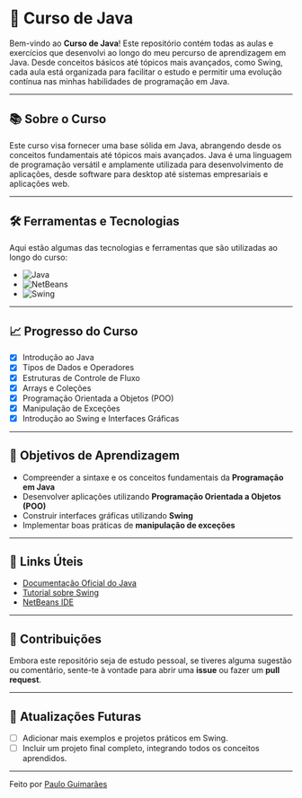 # 🚀 Curso de Java

Bem-vindo ao **Curso de Java**! Este repositório contém todas as aulas e exercícios que desenvolvi ao longo do meu percurso de aprendizagem em Java. Desde conceitos básicos até tópicos mais avançados, como Swing, cada aula está organizada para facilitar o estudo e permitir uma evolução contínua nas minhas habilidades de programação em Java.

---

## 📚 Sobre o Curso

Este curso visa fornecer uma base sólida em Java, abrangendo desde os conceitos fundamentais até tópicos mais avançados. Java é uma linguagem de programação versátil e amplamente utilizada para desenvolvimento de aplicações, desde software para desktop até sistemas empresariais e aplicações web.

---

## 🛠️ Ferramentas e Tecnologias

Aqui estão algumas das tecnologias e ferramentas que são utilizadas ao longo do curso:

-   ![Java](https://img.shields.io/badge/Code-Java-informational?style=flat&logo=java&color=007396)
-   ![NetBeans](https://img.shields.io/badge/IDE-NetBeans-informational?style=flat&logo=apache-netbeans&color=1B6AC6)
-   ![Swing](https://img.shields.io/badge/Library-Swing-informational?style=flat&color=6D6D6D)

---

## 📈 Progresso do Curso

-   [x] Introdução ao Java
-   [x] Tipos de Dados e Operadores
-   [x] Estruturas de Controle de Fluxo
-   [x] Arrays e Coleções
-   [x] Programação Orientada a Objetos (POO)
-   [x] Manipulação de Exceções
-   [x] Introdução ao Swing e Interfaces Gráficas

---

## 🎯 Objetivos de Aprendizagem

-   Compreender a sintaxe e os conceitos fundamentais da **Programação em Java**
-   Desenvolver aplicações utilizando **Programação Orientada a Objetos (POO)**
-   Construir interfaces gráficas utilizando **Swing**
-   Implementar boas práticas de **manipulação de exceções**

---

## 🔗 Links Úteis

-   [Documentação Oficial do Java](https://docs.oracle.com/en/java/)
-   [Tutorial sobre Swing](https://docs.oracle.com/javase/tutorial/uiswing/)
-   [NetBeans IDE](https://netbeans.apache.org/)

---

## 🙌 Contribuições

Embora este repositório seja de estudo pessoal, se tiveres alguma sugestão ou comentário, sente-te à vontade para abrir uma **issue** ou fazer um **pull request**.

---

## 📅 Atualizações Futuras

-   [ ] Adicionar mais exemplos e projetos práticos em Swing.
-   [ ] Incluir um projeto final completo, integrando todos os conceitos aprendidos.

---

Feito por [Paulo Guimarães](https://github.com/Pelinho03)
